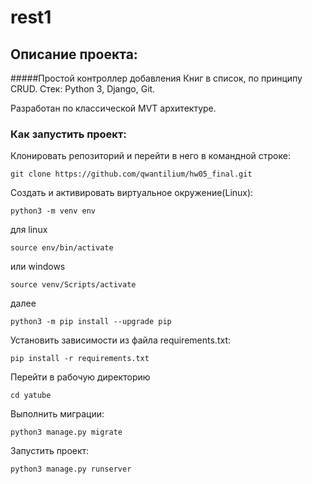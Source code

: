 # rest1
## Описание проекта:
#####Простой контроллер добавления Книг в список, по принципу CRUD.
Стек: Python 3, Django, Git.

Разработан по классической MVT архитектуре. 

### Как запустить проект:

Клонировать репозиторий и перейти в него в командной строке:

```
git clone https://github.com/qwantilium/hw05_final.git
```

Cоздать и активировать виртуальное окружение(Linux):

```
python3 -m venv env
```
для linux
```
source env/bin/activate
```
или windows
```
source venv/Scripts/activate
```
далее
```
python3 -m pip install --upgrade pip
```

Установить зависимости из файла requirements.txt:

```
pip install -r requirements.txt
```

Перейти в рабочую директорию
```
cd yatube
```

Выполнить миграции:

```
python3 manage.py migrate
```

Запустить проект:

```
python3 manage.py runserver
```
